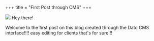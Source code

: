 +++
title = "First Post through CMS"
+++

![](https://www.datocms-assets.com/10914/1554187909-profilepic.png)
Hey there!

Welcome to the first post on this blog created through the Dato CMS interface!!!! easy editing for clients that's for sure!!!